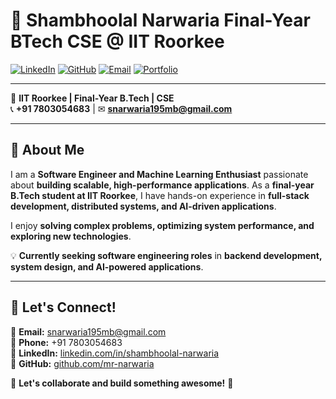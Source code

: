 # 👋 Shambhoolal Narwaria Final-Year BTech CSE @ IIT Roorkee 

[![LinkedIn](https://img.shields.io/badge/LinkedIn-Connect-blue?logo=linkedin)](https://www.linkedin.com/in/shambhoolal-narwaria/) [![GitHub](https://img.shields.io/badge/GitHub-View%20Profile-black?logo=github)](https://github.com/shaam-narwaaria) [![Email](https://img.shields.io/badge/Email-Contact-red?logo=gmail)](mailto:snarwaria195mb@gmail.com)  [![Portfolio](https://img.shields.io/badge/Portfolio-Visit-green?logo=vercel)](https://shaam-narwaaria.github.io/)  

---

📍 **IIT Roorkee | Final-Year B.Tech | CSE**  
📞 **+91 7803054683** | ✉ **snarwaria195mb@gmail.com**  

---

## 🚀 About Me  
I am a **Software Engineer and Machine Learning Enthusiast** passionate about **building scalable, high-performance applications**. As a **final-year B.Tech student at IIT Roorkee**, I have hands-on experience in **full-stack development, distributed systems, and AI-driven applications**.  

I enjoy **solving complex problems, optimizing system performance, and exploring new technologies**.  

💡 **Currently seeking software engineering roles** in **backend development, system design, and AI-powered applications**.  

---

## 🤝 Let's Connect!  

📩 **Email:** snarwaria195mb@gmail.com  
📱 **Phone:** +91 7803054683  
🔗 **LinkedIn:** [linkedin.com/in/shambhoolal-narwaria](https://linkedin.com/in/shambhoolal-narwaria)  
🐙 **GitHub:** [github.com/mr-narwaria](https://github.com/shaam-narwaaria)  

💬 **Let's collaborate and build something awesome!** 🚀  
